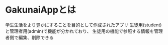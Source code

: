 # GakunaiAppとは
学生生活をより豊かにすることを目的として作成されたアプリ
生徒用(student)と管理者用(admin)で機能が分かれており、
生徒用の機能で参照する情報を管理者側で編集、削除できる
